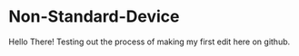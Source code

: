 # Non-Standard-Device
Hello There! Testing out the process of making my first edit here on github.  

